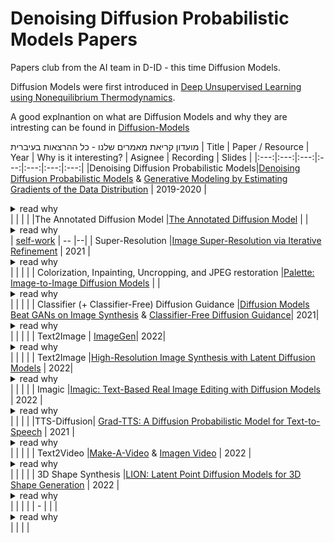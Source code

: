 # Denoising Diffusion Probabilistic Models Papers
Papers club from the AI team in D-ID  - this time Diffusion Models.

Diffusion Models were first introduced in [Deep Unsupervised Learning using Nonequilibrium Thermodynamics](https://arxiv.org/abs/1503.03585).

A good explnantion on what are Diffusion Models and why they are intresting can be found in [Diffusion-Models](https://youtu.be/cS6JQpEY9cs)


מועדון קריאת מאמרים שלנו - כל ההרצאות בעיברית
| Title | Paper / Resource | Year | Why is it interesting? | Asignee | Recording | Slides |
|:---:|:---:|:---:|:---:|:---:|:---:|:---:|
|Denoising Diffusion Probabilistic Models|[Denoising Diffusion Probabilistic Models](https://arxiv.org/abs/2006.11239) & [Generative Modeling by Estimating Gradients of the Data Distribution](https://arxiv.org/abs/1907.05600) | 2019-2020 | <details><summary>read why</summary></details> | []() | | |
|The Annotated Diffusion Model |[The Annotated Diffusion Model](https://huggingface.co/blog/annotated-diffusion) |  | <details><summary>read why</summary></details> | [self-work]() | -- |--|
| Super-Resolution |[Image Super-Resolution via Iterative Refinement](https://arxiv.org/abs/2104.07636) | 2021 | <details><summary>read why</summary></details> | []() | | |
| Colorization, Inpainting, Uncropping, and JPEG restoration |[Palette: Image-to-Image Diffusion Models](https://arxiv.org/abs/2111.05826) |  | <details><summary>read why</summary></details> | []() | | |
| Classifier (+ Classifier-Free) Diffusion Guidance |[Diffusion Models Beat GANs on Image Synthesis](https://arxiv.org/abs/2105.05233)  & [Classifier-Free Diffusion Guidance](https://openreview.net/pdf?id=qw8AKxfYbI)|  2021| <details><summary>read why</summary> DM achieve image sample quality superior to the current SOTA GAN models by improving the U-Net architecture, as well as introducing classifier (+calssifier free) guidance </details> | []() | | |
| Text2Image | [ImageGen](https://arxiv.org/abs/2205.11487)| 2022| <details><summary>read why</summary> text-to-image synthesis</details> | []() | | |
| Text2Image |[High-Resolution Image Synthesis with Latent Diffusion Models](https://arxiv.org/abs/2112.10752) | 2022| <details><summary>read why</summary> Apply DM in the latent space of powerful pretrained autoencoders to enable training on limited computational resources while retaining their quality and flexibility</details> | []() | | |
| Imagic |[Imagic: Text-Based Real Image Editing with Diffusion Models](https://arxiv.org/abs/2210.09276) | 2022 | <details><summary>read why</summary></details> | []() | | |
|TTS-Diffusion| [Grad-TTS: A Diffusion Probabilistic Model for Text-to-Speech](https://arxiv.org/abs/2105.06337) | 2021 | <details><summary>read why</summary></details> | []() | | |
| Text2Video |[Make-A-Video](https://arxiv.org/abs/2209.14792) & [Imagen Video](https://arxiv.org/abs/2210.02303) | 2022 | <details><summary>read why</summary></details> | []() | | |
| 3D Shape Synthesis |[LION: Latent Point Diffusion Models for 3D Shape Generation](https://arxiv.org/abs/2210.06978) | 2022 | <details><summary>read why</summary></details> | []() | | |
| - |[]() |  | <details><summary>read why</summary></details> | []() | | |
